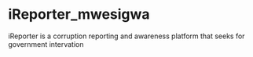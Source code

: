 # iReporter_mwesigwa
iReporter is a corruption reporting and awareness platform that seeks for government intervation
